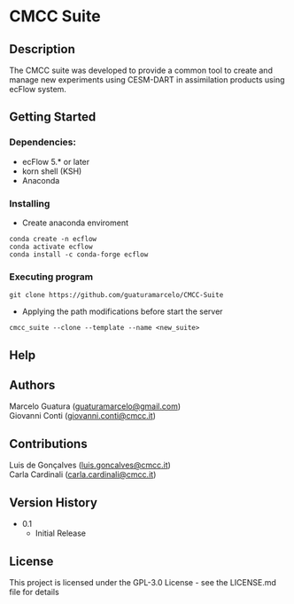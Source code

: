 # CMCC Suite
## Description

The CMCC suite was developed to provide a common tool to create and manage new experiments using CESM-DART in assimilation products using ecFlow system.

## Getting Started

### Dependencies:

* ecFlow 5.* or later
* korn shell (KSH)
* Anaconda

### Installing


* Create anaconda enviroment
```console
conda create -n ecflow
conda activate ecflow
conda install -c conda-forge ecflow
```
### Executing program

```
git clone https://github.com/guaturamarcelo/CMCC-Suite
```

* Applying the path modifications before start the server
```
cmcc_suite --clone --template --name <new_suite>
```

## Help



## Authors

Marcelo Guatura (guaturamarcelo@gmail.com)  
Giovanni Conti (giovanni.conti@cmcc.it)
 
## Contributions

Luis de Gonçalves (luis.goncalves@cmcc.it)  
Carla Cardinali (carla.cardinali@cmcc.it)

## Version History

* 0.1
    * Initial Release

## License

This project is licensed under the GPL-3.0 License - see the LICENSE.md file for details